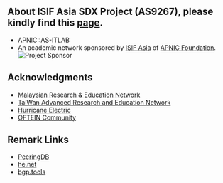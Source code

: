## About ISIF Asia SDX Project (AS9267), please kindly find this [page](https://as9267.itlab.cc).
* APNIC::AS-ITLAB
* An academic network sponsored by [ISIF Asia](https://isif.asia/) of [APNIC Foundation](https://apnic.foundation/).
![Project Sponsor](https://as9267.itlab.cc/misc/sponsor.png)

## Acknowledgments
* [Malaysian Research & Education Network](http://www.myren.net.my/)
* [TaiWan Advanced Research and Education Network](https://www.twaren.net/english/)
* [Hurricane Electric](https://bgp.he.net/)
* [OFTEIN Community](https://github.com/OFTEIN-NET)

## Remark Links
* [PeeringDB](https://as9267.peeringdb.com/)  
* [he.net](https://bgp.he.net/AS9267)  
* [bgp.tools](https://bgp.tools/as/9267)
